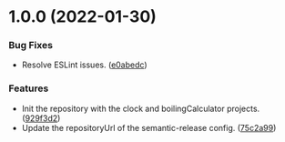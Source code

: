 # 1.0.0 (2022-01-30)


### Bug Fixes

* Resolve ESLint issues. ([e0abedc](https://github.com/ae-lexs/ae_react_sandbox/commit/e0abedc43437fa53ddc21967923ce81fe703d072))


### Features

* Init the repository with the clock and boilingCalculator projects. ([929f3d2](https://github.com/ae-lexs/ae_react_sandbox/commit/929f3d24bb4878f2f313f0fd9d7fb6c41835f3c3))
* Update the repositoryUrl of the semantic-release config. ([75c2a99](https://github.com/ae-lexs/ae_react_sandbox/commit/75c2a999722568697c45dc93559c1cad98f6b263))
